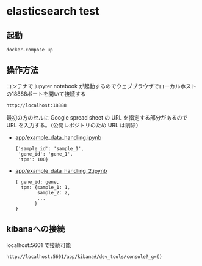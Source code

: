 # elasticsearch test

## 起動
```
docker-compose up
```

## 操作方法
コンテナで jupyter notebook が起動するのでウェブブラウザでローカルホストの18888ポートを開いて接続する
```
http://localhost:18888
```
最初の方のセルに Google spread sheet の URL を指定する部分があるので URL を入力する。（公開レポジトリのため URL は削除）

- [app/example_data_handling.ipynb](app/example_data_handling.ipynb)   
    
    ```
    {'sample_id': 'sample_1',
     'gene_id': 'gene_1',
     'tpm': 100}
    ```

- [app/example_data_handling_2.ipynb](app/example_data_handling_2.ipynb)

    ```
    { gene_id: gene,
      tpm: {sample_1: 1,
            sample_2: 2,
            ...
           }
    }
    ```



## kibanaへの接続
localhost:5601 で接続可能
```
http://localhost:5601/app/kibana#/dev_tools/console?_g=()
```
